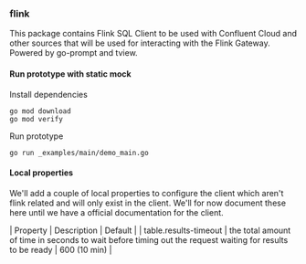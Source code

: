 ### flink

This package contains Flink SQL Client to be used with Confluent Cloud and other sources that will be used for interacting with the Flink Gateway. Powered by go-prompt and tview.

#### Run prototype with static mock

Install dependencies

```
go mod download
go mod verify
```

Run prototype

```
go run _examples/main/demo_main.go
```

#### Local properties

We'll add a couple of local properties to configure the client which aren't flink related and will only exist in the client. We'll for now document these here until we have a official documentation for the client.

| Property | Description | Default |
| table.results-timeout | the total amount of time in seconds to wait before timing out the request waiting for results to be ready | 600 (10 min) |
